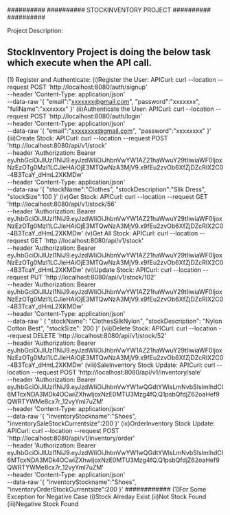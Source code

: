##########					##########
     STOCKINVENTORY PROJECT
##########					##########

Project Description:
   ## StockInventory Project is doing the below task which execute when the API call.
   (1) Register and Authenticate:
       (i)Register the User:
          APICurl:
                 curl --location --request POST 'http://localhost:8080/auth/signup' \
				 --header 'Content-Type: application/json' \
				 --data-raw '{
    			 "email":"xxxxxxx@gmail.com",
    			 "password":"xxxxxxx",
    			 "fullName":"xxxxxxx"
                 }'
       (ii)Authenticate the User:
          APICurl:
                 curl --location --request POST 'http://localhost:8080/auth/login' \
				 --header 'Content-Type: application/json' \
				 --data-raw '{
    			 "email":"xxxxxxxx@gmail.com",
    			 "password":"xxxxxxxx"
				}'
	   (iii)Create Stock:
          APICurl:
                 curl --location --request POST 'http://localhost:8080/api/v1/stock' \
                 --header 'Authorization: Bearer 			 eyJhbGciOiJIUzI1NiJ9.eyJzdWIiOiJhbnVwYW1AZ21haWwuY29tIiwiaWF0IjoxNzEzOTg0MzI1LCJleHAiOjE3MTQwNzA3MjV9.x9fEu2zvOb6XfZjDZcRlX2C0-4B3TcaY_dHmL2XKMDw' \
				--header 'Content-Type: application/json' \
				--data-raw '{
    			"stockName":"Clothes",
    			"stockDescription":"Slik Dress",
    			"stockSize":100
				}'
       (iv)Get Stock:
          APICurl:
                curl --location --request GET 'http://localhost:8080/api/v1/stock/56' \
				--header 'Authorization: Bearer eyJhbGciOiJIUzI1NiJ9.eyJzdWIiOiJhbnVwYW1AZ21haWwuY29tIiwiaWF0IjoxNzEzOTg0MzI1LCJleHAiOjE3MTQwNzA3MjV9.x9fEu2zvOb6XfZjDZcRlX2C0-4B3TcaY_dHmL2XKMDw'
	   (v)Get All Stock:
	      APICurl:
	            curl --location --request GET 'http://localhost:8080/api/v1/stock' \
				--header 'Authorization: Bearer eyJhbGciOiJIUzI1NiJ9.eyJzdWIiOiJhbnVwYW1AZ21haWwuY29tIiwiaWF0IjoxNzEzOTg0MzI1LCJleHAiOjE3MTQwNzA3MjV9.x9fEu2zvOb6XfZjDZcRlX2C0-4B3TcaY_dHmL2XKMDw'
	   (vi)Update Stock:
	      APICurl:
	      curl --location --request PUT 'http://localhost:8080/api/v1/stock/102' \
		  --header 'Authorization: Bearer eyJhbGciOiJIUzI1NiJ9.eyJzdWIiOiJhbnVwYW1AZ21haWwuY29tIiwiaWF0IjoxNzEzOTg0MzI1LCJleHAiOjE3MTQwNzA3MjV9.x9fEu2zvOb6XfZjDZcRlX2C0-4B3TcaY_dHmL2XKMDw' \
		--header 'Content-Type: application/json' \
		--data-raw '    {
        "stockName": "ClothesSilkNylon",
        "stockDescription": "Nylon Cotton Best",
        "stockSize": 200
    }'
       (vii)Delete Stock:
           APICurl:
           curl --location --request DELETE 'http://localhost:8080/api/v1/stock/52' \
		   --header 'Authorization: Bearer eyJhbGciOiJIUzI1NiJ9.eyJzdWIiOiJhbnVwYW1AZ21haWwuY29tIiwiaWF0IjoxNzEzOTg0MzI1LCJleHAiOjE3MTQwNzA3MjV9.x9fEu2zvOb6XfZjDZcRlX2C0-4B3TcaY_dHmL2XKMDw'
	  (viii)SaleInventory Stock Update:
		    APICurl:
		    curl --location --request POST 'http://localhost:8080/api/v1/inventory/sale' \
			--header 'Authorization: Bearer 			eyJhbGciOiJIUzI1NiJ9.eyJzdWIiOiJhbnVwYW1wQGdtYWlsLmNvbSIsImlhdCI6MTcxNDA3MDk4OCwiZXhwIjoxNzE0MTU3Mzg4fQ.Q1psbQfdjZ62oaHef9QWRTYWMe8cx7r_12vyYmI7uZM' \
			--header 'Content-Type: application/json' \
			--data-raw '{
    		"inventoryStockname":"Shoes",
    		"inventorySaleStockCurrentsize":200
			}'
	  (ix)OrderInventory Stock Update:
			 APICurl:
			 curl --location --request POST 'http://localhost:8080/api/v1/inventory/order' \
			 --header 'Authorization: Bearer 			eyJhbGciOiJIUzI1NiJ9.eyJzdWIiOiJhbnVwYW1wQGdtYWlsLmNvbSIsImlhdCI6MTcxNDA3MDk4OCwiZXhwIjoxNzE0MTU3Mzg4fQ.Q1psbQfdjZ62oaHef9QWRTYWMe8cx7r_12vyYmI7uZM' \
			--header 'Content-Type: application/json' \
			--data-raw '{
    		"inventoryStockname":"Shoes",
    		"inventoryOrderStockCurrentsize":200
			}'
	############
	     (1)For Some Exception for Negative Case
	        (i)Stock Alreday Exist
	        (ii)Not Stock Found
	        (iii)Negative Stock Found
	        
				
		
  